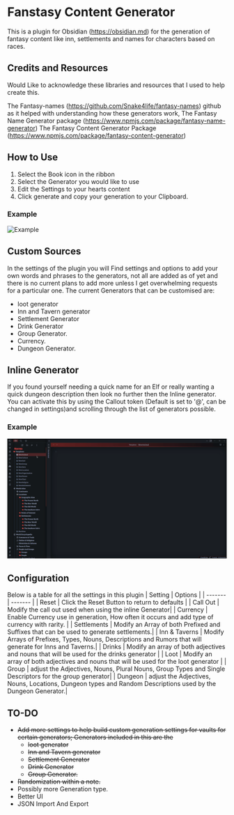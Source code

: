 # Fanstasy Content Generator

This is a plugin for Obsidian (<https://obsidian.md>) for the generation of fantasy content like inn, settlements and names for characters based on races.

## Credits and Resources

Would Like to acknowledge these libraries and resources that I used to help create this.

The Fantasy-names (<https://github.com/Snake4life/fantasy-names>) github as it helped with understanding how these generators work,
The Fantasy Name Generator package (<https://www.npmjs.com/package/fantasy-name-generator>)
The Fantasy Content Generator Package (<https://www.npmjs.com/package/fantasy-content-generator>)

## How to Use

1. Select the Book icon in the ribbon
2. Select the Generator you would like to use
3. Edit the Settings to your hearts content
4. Click generate and copy your generation to your Clipboard.

### Example

![Example](Obsidian-Fantasy-Content-Generator-Compressed.gif)

## Custom Sources

In the settings of the plugin you will Find settings and options to add your own words and phrases to the generators, not all are added as of yet and there is no current plans to add more unless I get overwhelming requests for a particular one. The current Generators that can be customised are:

- loot generator
- Inn and Tavern generator
- Settlement Generator
- Drink Generator
- Group Generator.
- Currency.
- Dungeon Generator.

## Inline Generator

If you found yourself needing a quick name for an Elf or really wanting a quick dungeon description then look no further then the Inline generator. You can activate this by using the Callout token (Default is set to '@', can be changed in settings)and scrolling through the list of generators possible.

### Example

![Example](Obsidian_mrGSNRjLpe.gif)

## Configuration

Below is a table for all the settings in this plugin
| Setting | Options |
| ------- | ------- |
| Reset | Click the Reset Button to return to defaults |
| Call Out | Modify the call out used when using the inline Generator|
| Currency | Enable Currency use in generation, How often it occurs and add type of currency with rarity. |
| Settlements | Modify an Array of both Prefixed and Suffixes that can be used to generate settlements.|
| Inn & Taverns | Modify Arrays of Prefixes, Types, Nouns, Descriptions and Rumors that will generate for Inns and Taverns.|
| Drinks | Modify an array of both adjectives and nouns that will be used for the drinks generator |
| Loot | Modify an array of both adjectives and nouns that will be used for the loot generator |
| Group | adjust the Adjectives, Nouns, Plural Nouns, Group Types and Single Descriptors for the group generator|
| Dungeon | adjust the Adjectives, Nouns, Locations, Dungeon types and Random Descriptions used by the Dungeon Generator.|

## TO-DO

- ~~Add more settings to help build custom generation settings for vaults for certain generators; Generators included in this are the~~
  - ~~loot generator~~
  - ~~Inn and Tavern generator~~
  - ~~Settlement Generator~~
  - ~~Drink Generator~~
  - ~~Group Generator.~~
- ~~Randomization within a note.~~
- Possibly more Generation type.
- Better UI
- JSON Import And Export
